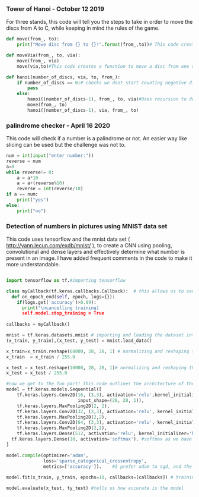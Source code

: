 ### Tower of Hanoi - October 12 2019
For three stands, this code will tell you the steps to take in order to move the discs from A to C, while keeping in mind the rules of the game.
```python
def move(from_, to):
    print("Move disc from {} to {}!".format(from_,to))# This code creates a function to move a disc from one stand to another

def moveVia(from_, to, via):
    move(from_, via)
    move(via,to)#This code creates a function to move a disc from one stand to another via a other stand

def hanoi(number_of_discs, via, to, from_):
    if number_of_discs == 0:# checks we dont start counting negative discs!
        pass
    else:
        hanoi((number_of_discs-1), from_, to, via)#Uses recursion to detect plausible routes and move on
        move(from_, to)
        hanoi((number_of_discs-1), via, from_, to)


```

### palindrome checker - April 16 2020
This code will check if a number is a palindrome or not. An easier way like slicing can be used but the challenge was not to.
```python
num = int(input("enter number:"))
reverse = num
a=0
while reverse!= 0:
    a = a*10
    a = a+(reverse%10)
    reverse = int(reverse/10)
if a == num:
    print("yes")
else:
    print("no")
```
### Detection of numbers in pictures using MNIST data set
This code uses tensorflow and the mnist data set ( http://yann.lecun.com/exdb/mnist/ ), to create a CNN using pooling, convolutional and dense layers and effectively determine what number is present in an image. I have added frequent comments in the code to make it more understandable.
```python

import tensorflow as tf.#importing tensorflow

class myCallback(tf.keras.callbacks.Callback):  # this allows us to save on time by stopping the training when it reaches a sufficient accuracy
  def on_epoch_end(self, epoch, logs={}):
    if(logs.get('accuracy')>0.99):
      print("\ncancelling training)                
      self.model.stop_training = True
 
callbacks = myCallback()

mnist = tf.keras.datasets.mnist # importing and loading the dataset into training and test sets
(x_train, y_train),(x_test, y_test) = mnist.load_data()

x_train=x_train.reshape(60000, 28, 28, 1) # normalizing and reshaping the training data to make it suitable for the network
x_train  = x_train / 255.0

x_test = x_test.reshape(10000, 28, 28, 1)# normalizing and reshaping the test data to make it suitable for the network
x_test = x_test / 255.0

#now we get to the fun part! This code outlines the architecture of the network.
model = tf.keras.models.Sequential([
    tf.keras.layers.Conv2D(16, (3,3), activation='relu',kernel_initializer='he_uniform',
                           input_shape=(28, 28, 1)),
    tf.keras.layers.MaxPooling2D(2, 2),
    tf.keras.layers.Conv2D(32, (3,3), activation='relu', kernel_initializer='he_uniform'),
    tf.keras.layers.MaxPooling2D(2,2),
    tf.keras.layers.Conv2D(64, (3,3), activation='relu', kernel_initializer='he_uniform'),
    tf.keras.layers.MaxPooling2D(2,2),
    tf.keras.layers.Dense(512, activation='relu', kernel_initializer='he_uniform'),
  tf.keras.layers.Dense(10, activation='softmax'). #softmax as we have a lot of classes ( 10 to be exact)
]

model.compile(optimizer='adam',
              loss='sparse_categorical_crossentropy',
              metrics=['accuracy']).    #I prefer adam to sgd, and the loss is measured using sparse categorical crossentropy
              
model.fit(x_train, y_train, epochs=10, callbacks=[callbacks]) # training the model, takes some time

model.evaluate(x_test, ty_test) #tells us how accurate is the model

```

 





